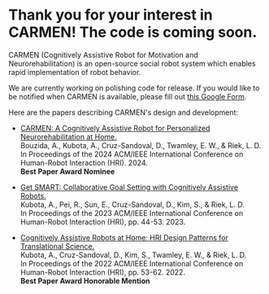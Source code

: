 # Thank you for your interest in CARMEN! The code is coming soon.

CARMEN (Cognitively Assistive Robot for Motivation and Neurorehabilitation) is an open-source social robot system which enables rapid implementation of robot behavior.

We are currently working on polishing code for release. If you would like to be notified when CARMEN is available, please fill out [this Google Form](https://docs.google.com/forms/d/e/1FAIpQLSfUTrslWUZsv2HEugMYTxyTq_xn2nkCZ-EZ3nRFGECNwxc4nA/viewform).

Here are the papers describing CARMEN's design and development:
- [CARMEN: A Cognitively Assistive Robot for Personalized Neurorehabilitation at Home.](https://cseweb.ucsd.edu/~lriek/papers/hri2024-bouzida.pdf)  
Bouzida, A., Kubota, A., Cruz-Sandoval, D., Twamley, E. W., & Riek, L. D.  
In Proceedings of the 2024 ACM/IEEE International Conference on Human-Robot Interaction (HRI). 2024.  
**Best Paper Award Nominee**

- [Get SMART: Collaborative Goal Setting with Cognitively Assistive Robots.](https://dl.acm.org/doi/pdf/10.1145/3568162.3576993)   
Kubota, A., Pei, R., Sun, E., Cruz-Sandoval, D., Kim, S., & Riek, L. D.  
In Proceedings of the 2023 ACM/IEEE International Conference on Human-Robot Interaction (HRI), pp. 44-53. 2023.  

- [Cognitively Assistive Robots at Home: HRI Design Patterns for Translational Science.](https://ieeexplore.ieee.org/stamp/stamp.jsp?arnumber=9889442)  
Kubota, A., Cruz-Sandoval, D., Kim, S., Twamley, E. W., & Riek, L. D.   
In Proceedings of the 2022 ACM/IEEE International Conference on Human-Robot Interaction (HRI), pp. 53-62. 2022.  
**Best Paper Award Honorable Mention**
